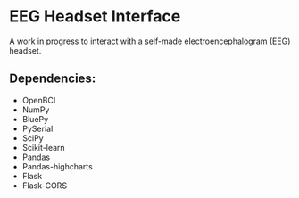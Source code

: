 # EEG Headset Interface
A work in progress to interact with a self-made electroencephalogram (EEG) headset.

## Dependencies:
* OpenBCI
* NumPy
* BluePy
* PySerial
* SciPy
* Scikit-learn
* Pandas
* Pandas-highcharts
* Flask
* Flask-CORS
